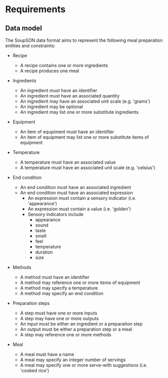 # Requirements

## Data model

The SoupSON data format aims to represent the following meal preparation
entities and constraints:

- Recipe
  - A recipe contains one or more ingredients
  - A recipe produces one meal

- Ingredients
  - An ingredient must have an identifier
  - An ingredient must have an associated quantity
  - An ingredient may have an associated unit scale (e.g. 'grams')
  - An ingredient may be optional
  - An ingredient may list one or more substitute ingredients

- Equipment
  - An item of equpiment must have an identifier
  - An item of equipment may list one or more substitute items of equipment

- Temperature
  - A temperature must have an associated value
  - A temperature must have an associated unit scale (e.g. 'celsius')

- End condition
  - An end condition must have an associated ingredient
  - An end condition must have an associated expression
    - An expression must contain a sensory indicator (i.e. 'appearance')
    - An expression must contain a value (i.e. 'golden')
    - Sensory indicators include
      - appearance
      - sound
      - taste
      - smell
      - feel
      - temperature
      - duration
      - size

- Methods
  - A method must have an identifier
  - A method may reference one or more items of equipment
  - A method may specify a temperature
  - A method may specify an end condition

- Preparation steps
  - A step must have one or more inputs
  - A step may have one or more outputs
  - An input must be either an ingredient or a preparation step
  - An output must be either a preparation step or a meal
  - A step may reference one or more methods

- Meal
  - A meal must have a name
  - A meal may specify an integer number of servings
  - A meal may specify one or more serve-with suggestions (i.e. 'cooked rice')
